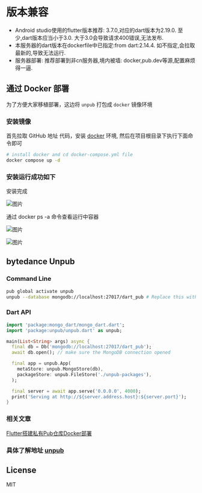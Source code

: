 
# 版本兼容
* Android studio使用的flutter版本推荐: 3.7.0,对应的dart版本为2.19.0. 至少,dart版本应当小于3.0. 大于3.0会导致请求400错误,无法发布.
* 本服务器的dart版本在dockerfile中已指定:from dart:2.14.4. 如不指定,会拉取最新的,导致无法运行.
* 服务器部署: 推荐部署到非cn服务器,境内被墙: docker,pub.dev等源,配置麻烦得一逼.





## 通过 Docker 部署 
为了方便大家移植部署，这边将 `unpub` 打包成 `docker` 镜像环境

### 安装镜像
首先拉取 GitHub 地址  代码，安装 [docker](https://www.docker.com/get-started/) 环境,  然后在项目根目录下执行下面命令即可

```sh
# install docker and cd docker-compose.yml file 
docker compose up -d 
```

### 安装运行成功如下

安装完成

![图片](https://github.com/zeqinjie/unpub-2.0.0-docker/blob/main/assets/1.png)

通过 docker ps -a 命令查看运行中容器

![图片](https://github.com/zeqinjie/unpub-2.0.0-docker/blob/main/assets/2.png)

![图片](https://github.com/zeqinjie/unpub-2.0.0-docker/blob/main/assets/3.png)

## bytedance Unpub
### Command Line

```sh
pub global activate unpub
unpub --database mongodb://localhost:27017/dart_pub # Replace this with production database uri
```

### Dart API

```dart
import 'package:mongo_dart/mongo_dart.dart';
import 'package:unpub/unpub.dart' as unpub;

main(List<String> args) async {
  final db = Db('mongodb://localhost:27017/dart_pub');
  await db.open(); // make sure the MongoDB connection opened

  final app = unpub.App(
    metaStore: unpub.MongoStore(db),
    packageStore: unpub.FileStore('./unpub-packages'),
  );

  final server = await app.serve('0.0.0.0', 4000);
  print('Serving at http://${server.address.host}:${server.port}');
}
```

### 相关文章
[Flutter搭建私有Pub仓库Docker部署](https://zhengzeqin.netlify.app/2022/05/16/flutter%E6%90%AD%E5%BB%BA%E7%A7%81%E6%9C%89pub%E4%BB%93%E5%BA%93docker%E9%83%A8%E7%BD%B2/)

### 具体了解地址 [unpub](https://github.com/bytedance/unpub)


## License

MIT
